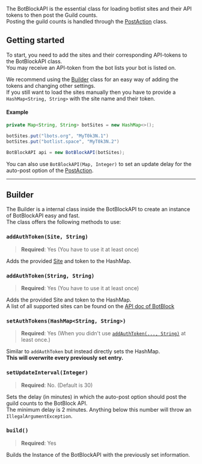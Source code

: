 [Site]: https://docs.botblock.org/JavaBotBlockAPI/org/botblock/javabotblockapi/Site.html  
[API]: https://botblock.org/api/docs#count

The BotBlockAPI is the essential class for loading botlist sites and their API tokens to then post the Guild counts.  
Posting the guild counts is handled through the [PostAction](../post/postaction) class.

## Getting started
To start, you need to add the sites and their corresponding API-tokens to the BotBlockAPI class.  
You may receive an API-token from the bot lists your bot is listed on.

We recommend using the [Builder](#builder) class for an easy way of adding the tokens and changing other settings.  
If you still want to load the sites manually then you have to provide a `HashMap<String, String>` with the site name and their token.

#### Example
```java
private Map<String, String> botSites = new HashMap<>();

botSites.put("lbots.org", "MyT0k3N.1")
botSites.put("botlist.space", "MyT0k3N.2")

BotBlockAPI api = new BotBlockAPI(botSites);
```

You can also use `BotBlockAPI(Map, Integer)` to set an update delay for the auto-post option of the [PostAction](../post/postaction).

----
## Builder
The Builder is a internal class inside the BotBlockAPI to create an instance of BotBlockAPI easy and fast.  
The class offers the following methods to use:

### `addAuthToken(Site, String)`
> **Required**: Yes (You have to use it at least once)

Adds the provided [Site] and token to the HashMap.

### `addAuthToken(String, String)`
> **Required**: Yes (You have to use it at least once)

Adds the provided Site and token to the HashMap.  
A list of all supported sites can be found on the [API doc of BotBlock][API]

### `setAuthTokens(HashMap<String, String>)`
> **Required**: Yes (When you didn't use [`addAuthToken(..., String)`](#addauthtokensite-string) at least once.)

Similar to `addAuthToken` but instead directly sets the HashMap.  
**This will overwrite every previously set entry.**

### `setUpdateInterval(Integer)`
> **Required**: No. (Default is 30)

Sets the delay (in minutes) in which the auto-post option should post the guild counts to the BotBlock API.  
The minimum delay is 2 minutes. Anything below this number will throw an `IllegalArgumentException`.

### `build()`
> **Required**: Yes

Builds the Instance of the BotBlockAPI with the previously set information.
